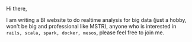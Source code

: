 Hi there,

I am writing a BI website to do realtime analysis for big data (just a hobby, won't be big and professional like MSTR), anyone who is interested in `rails, scala, spark, docker, mesos`, please feel free to join me.
